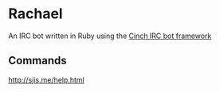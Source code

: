 Rachael
=======

An IRC bot written in Ruby using the [Cinch IRC bot framework](https://github.com/cinchrb/cinch "Cinch at Github")

Commands
--------

http://sjis.me/help.html